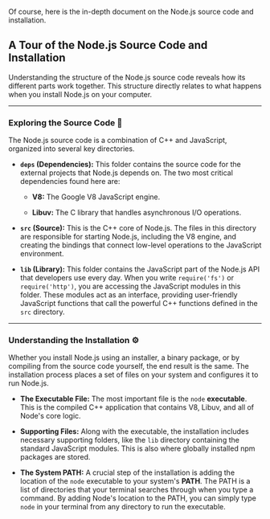 Of course, here is the in-depth document on the Node.js source code and installation.

## A Tour of the Node.js Source Code and Installation

Understanding the structure of the Node.js source code reveals how its different parts work together. This structure directly relates to what happens when you install Node.js on your computer.

---

### Exploring the Source Code 🔎

The Node.js source code is a combination of C++ and JavaScript, organized into several key directories.

- **`deps` (Dependencies):** This folder contains the source code for the external projects that Node.js depends on. The two most critical dependencies found here are:
    
    - **V8:** The Google V8 JavaScript engine.
        
    - **Libuv:** The C library that handles asynchronous I/O operations.
        
- **`src` (Source):** This is the C++ core of Node.js. The files in this directory are responsible for starting Node.js, including the V8 engine, and creating the bindings that connect low-level operations to the JavaScript environment.
    
- **`lib` (Library):** This folder contains the JavaScript part of the Node.js API that developers use every day. When you write `require('fs')` or `require('http')`, you are accessing the JavaScript modules in this folder. These modules act as an interface, providing user-friendly JavaScript functions that call the powerful C++ functions defined in the `src` directory.
    

---

### Understanding the Installation ⚙️

Whether you install Node.js using an installer, a binary package, or by compiling from the source code yourself, the end result is the same. The installation process places a set of files on your system and configures it to run Node.js.

- **The Executable File:** The most important file is the `node` **executable**. This is the compiled C++ application that contains V8, Libuv, and all of Node's core logic.
    
- **Supporting Files:** Along with the executable, the installation includes necessary supporting folders, like the `lib` directory containing the standard JavaScript modules. This is also where globally installed npm packages are stored.
    
- **The System PATH:** A crucial step of the installation is adding the location of the `node` executable to your system's **PATH**. The PATH is a list of directories that your terminal searches through when you type a command. By adding Node's location to the PATH, you can simply type `node` in your terminal from any directory to run the executable.
